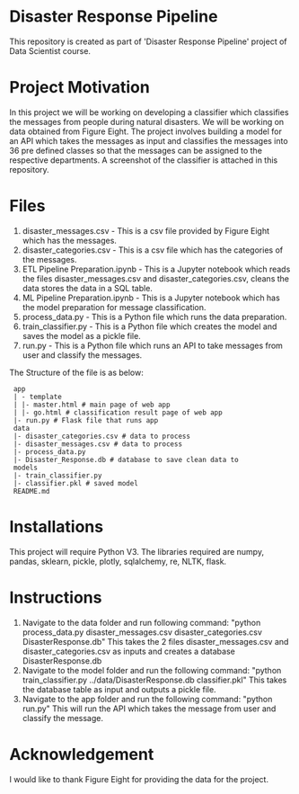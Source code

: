 # Disaster Response Pipeline

This repository is created as part of 'Disaster Response Pipeline' project of Data Scientist course.

# Project Motivation

In this project we will be working on developing a classifier which classifies the messages from people during natural disasters. We will be working on data obtained from Figure Eight. The project involves building a model for an API which takes the messages as input and classifies the messages into 36 pre defined classes so that the messages can be assigned to the respective departments. A screenshot of the classifier is attached in this repository.

# Files

1) disaster_messages.csv - This is a csv file provided by Figure Eight which has the messages.
2) disaster_categories.csv - This is a csv file which has the categories of the messages.
3) ETL Pipeline Preparation.ipynb - This is a Jupyter notebook which reads the files disaster_messages.csv and disaster_categories.csv, cleans the data stores the data in a SQL table.
4) ML Pipeline Preparation.ipynb - This is a Jupyter notebook which has the model preparation for message classification.
5) process_data.py - This is a Python file which runs the data preparation.
6) train_classifier.py - This is a Python file which creates the model and saves the model as a pickle file.
7) run.py - This is a Python file which runs an API to take messages from user and classify the messages.

The Structure of the file is as below:

     app
     | - template
     | |- master.html # main page of web app
     | |- go.html # classification result page of web app
     |- run.py # Flask file that runs app
     data
     |- disaster_categories.csv # data to process
     |- disaster_messages.csv # data to process
     |- process_data.py
     |- Disaster_Response.db # database to save clean data to
     models
     |- train_classifier.py
     |- classifier.pkl # saved model
     README.md

# Installations

This project will require Python V3. The libraries required are numpy, pandas, sklearn, pickle, plotly, sqlalchemy, re, NLTK, flask.

# Instructions

1) Navigate to the data folder and run following command: "python process_data.py disaster_messages.csv disaster_categories.csv DisasterResponse.db"
This takes the 2 files disaster_messages.csv and disaster_categories.csv as inputs and creates a database DisasterResponse.db
2) Navigate to the model folder and run the following command: "python train_classifier.py ../data/DisasterResponse.db classifier.pkl"
This takes the database table as input and outputs a pickle file.
3) Navigate to the app folder and run the following command: "python run.py"
This will run the API which takes the message from user and classify the message.

# Acknowledgement

I would like to thank Figure Eight for providing the data for the project.
